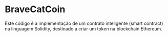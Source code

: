 # BraveCatCoin
Este código é a implementação de um contrato inteligente (smart contract) na linguagem Solidity, destinado a criar um token na blockchain Ethereum.
